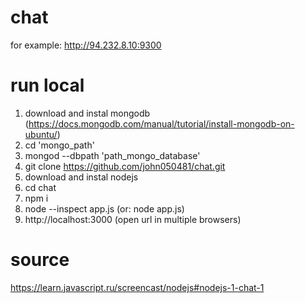 # chat
for example: http://94.232.8.10:9300

# run local
1. download and instal mongodb (https://docs.mongodb.com/manual/tutorial/install-mongodb-on-ubuntu/)
2. cd 'mongo_path'
3. mongod --dbpath 'path_mongo_database'
4. git clone https://github.com/john050481/chat.git
5. download and instal nodejs
6. cd chat
7. npm i
8. node --inspect app.js (or: node app.js)
9. http://localhost:3000 (open url in multiple browsers)

# source
https://learn.javascript.ru/screencast/nodejs#nodejs-1-chat-1
